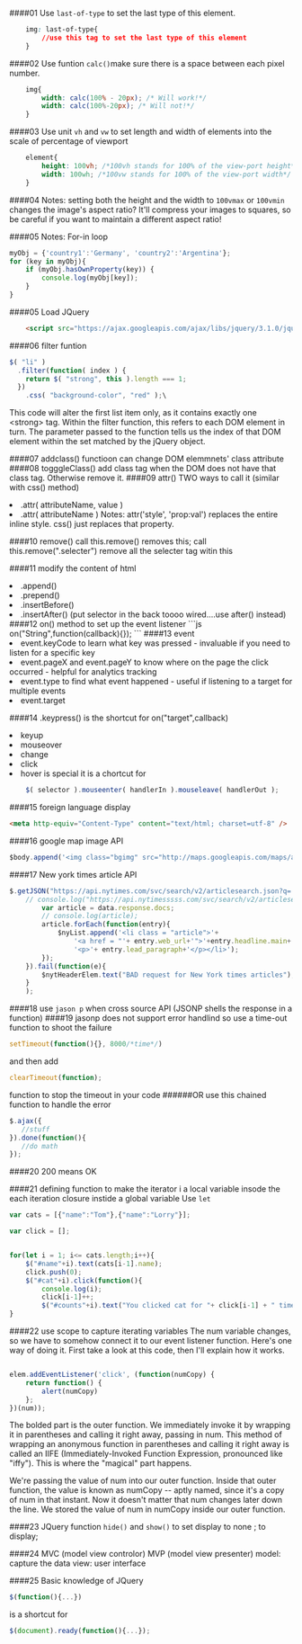 ####01 Use `last-of-type` to set the last type of this element.

```css
	img: last-of-type{
		//use this tag to set the last type of this element
	}
```
####02 Use funtion `calc()`make sure there is a space between each pixel number. 

```css
	img{
		width: calc(100% - 20px); /* Will work!*/
		width: calc(100%-20px); /* Will not!*/
	}
```
####03 Use unit `vh` and `vw` to set length and width of elements into the scale of percentage of viewport

```css
	element{
		height: 100vh; /*100vh stands for 100% of the view-port height*/
		width: 100wh; /*100vw stands for 100% of the view-port width*/ 
	}
``` 

####04 Notes: setting both the height and the width to `100vmax` or `100vmin` changes the image's aspect ratio? It'll compress your images to squares, so be careful if you want to maintain a different aspect ratio!

####05 Notes: For-in loop 

```js
myObj = {'country1':'Germany', 'country2':'Argentina'};
for (key in myObj){
    if (myObj.hasOwnProperty(key)) {
        console.log(myObj[key]);
    }
}
```
####05 Load JQuery
```html
	<script src="https://ajax.googleapis.com/ajax/libs/jquery/3.1.0/jquery.min.js"></script>
```  
####06 filter funtion
```js
$( "li" )
  .filter(function( index ) {
    return $( "strong", this ).length === 1;
  })
    .css( "background-color", "red" );\
```
This code will alter the first list item only, as it contains exactly one \<strong> tag. Within the filter function, this refers to each DOM element in turn. The parameter passed to the function tells us the index of that DOM element within the set matched by the jQuery object.

####07 addclass() functioon can change DOM elemmnets' class attribute
####08 togggleClass() add class tag when the DOM does not have that class tag. Otherwise remove it.
####09 attr() TWO ways to call it (similar with css() method)<li> .attr( attributeName, value ) <li> .attr( attributeName ) 
Notes: attr('style', 'prop:val') replaces the entire inline style. css()
just replaces that property.

####10 remove() call this.remove() removes this; call this.remove(".selecter") remove all the selecter tag witin this 

####11 modify the content of html
<li>.append()
<li>.prepend()
<li>.insertBefore()
<li>.insertAfter() (put selector in the back toooo wired....use after() instead)
####12 on() method to set up the event listener
```js
on("String",function(callback){});
```
####13 event
<li>event.keyCode to learn what key was pressed - invaluable if you need to listen for a specific key
<li>event.pageX and event.pageY to know where on the page the click occurred - helpful for analytics tracking
<li>event.type to find what event happened - useful if listening to a target for multiple events
<li> event.target

####14 .keypress() is the shortcut for on("target",callback)
<li>keyup
	<li>mouseover
	<li>change
	<li>click
	<li>hover is special it is a chortcut for
	
```js
	$( selector ).mouseenter( handlerIn ).mouseleave( handlerOut );
```
####15 foreign language display 
```html
<meta http-equiv="Content-Type" content="text/html; charset=utf-8" />
```

####16 google map image API
```js
$body.append('<img class="bgimg" src="http://maps.googleapis.com/maps/api/streetview?size=600x300&location='+$st.val()+', '+$city.val()+'">');
```
####17 New york times article API 
```js
$.getJSON("https://api.nytimes.com/svc/search/v2/articlesearch.json?q='"+$city.val()+"'&sort=newest&api-key=ec3224643f234d9984ac5d32ba2c0399", function(data){
    // console.log("https://api.nytimesssss.com/svc/search/v2/articlesearch.json?q="+$city.val()+"&api-key=ec3224643f234d9984ac5d32ba2c0399");
        var article = data.response.docs;
        // console.log(article);
        article.forEach(function(entry){
            $nyList.append('<li class = "article">'+
                '<a href = "'+ entry.web_url+'">'+entry.headline.main+'</a>'+
                '<p>'+ entry.lead_paragraph+'</p></li>');
        });
    }).fail(function(e){
        $nytHeaderElem.text("BAD request for New York times articles");
    }
    );
```
####18 use `jason p` when cross source API (JSONP shells the response in a function)
####19 jasonp does not support error handlind so use a time-out function to shoot the failure 
```js
setTimeout(function(){}, 8000/*time*/)
```
and then add 

```js
clearTimeout(function);
```
function to stop the timeout in your code 
######OR 
use this chained function to handle the error 

```js
$.ajax({
   //stuff
}).done(function(){
   //do math
});
```
####20 200 means OK

####21 defining function to make the iterator i a local variable insode the each iteration closure instide a global variable Use `let `
```js
var cats = [{"name":"Tom"},{"name":"Lorry"}];

var click = [];


for(let i = 1; i<= cats.length;i++){
    $("#name"+i).text(cats[i-1].name);
    click.push(0);
    $("#cat"+i).click(function(){
        console.log(i);
        click[i-1]++;
        $("#counts"+i).text("You clicked cat for "+ click[i-1] + " times");});
}
```
####22 use scope to capture iterating variables
The num variable changes, so we have to somehow connect it to our event listener function. Here's one way of doing it. First take a look at this code, then I'll explain how it works.

```js

elem.addEventListener('click', (function(numCopy) {
    return function() {
        alert(numCopy)
    };
})(num));
```
The bolded part is the outer function. We immediately invoke it by wrapping it in parentheses and calling it right away, passing in num. This method of wrapping an anonymous function in parentheses and calling it right away is called an IIFE (Immediately-Invoked Function Expression, pronounced like "iffy"). This is where the "magical" part happens.

We're passing the value of num into our outer function. Inside that outer function, the value is known as numCopy -- aptly named, since it's a copy of num in that instant. Now it doesn't matter that num changes later down the line. We stored the value of num in numCopy inside our outer function.

####23 JQuery function `hide()` and `show()` to set display to none ; to display;

####24 MVC (model view controlor) MVP (model view presenter)
model: capture the data 
view: user interface

####25 Basic knowledge of JQuery

```js 
$(function(){...})
``` 
is a shortcut for

```js
$(document).ready(function(){...});
```